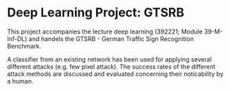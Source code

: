 # Deep Learning Project: GTSRB
This project accompanies the lecture deep learning (392221; Module 39-M-Inf-DL) and handels the GTSRB - German Traffic Sign Recognition Benchmark.

A classifier from an existing network has been used for applying several different attacks (e.g. few pixel attack). The success rates of the different attack methods are discussed and evaluated concerning their noticability by a human. 
